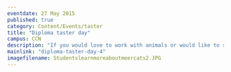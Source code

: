```yaml
---
eventdate: 27 May 2015
published: true
category: Content/Events/taster
title: "Diploma taster day"
campus: CCN
description: "If you would love to work with animals or would like to study outdoors, then our A-level..."
mainlink: "diploma-taster-day-4"
imagefilename: Studentslearnmoreaboutmeercats2.JPG
---
```

